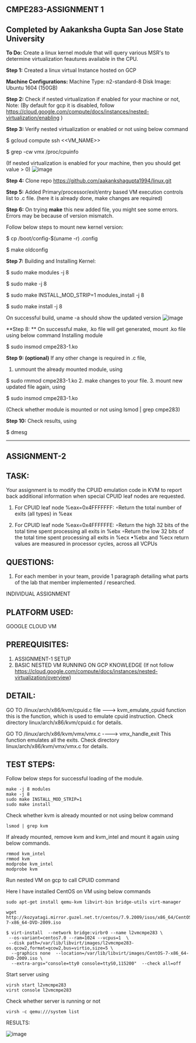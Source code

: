 CMPE283-ASSIGNMENT 1 
-----------------------------------------------------------------------------------------------------------------------------------------------------------------
Completed by 
Aakanksha Gupta 
San Jose State University
-----------------------------------------------------------------------------------------------------------------------------------------------------------------
**To Do:** 
Create a linux kernel module that will query various MSR's to determine virtualization feautures available in the CPU. 


**Step 1:** Created a linux virtual Instance hosted on GCP 

**Machine Configurations:** 
Machine Type: n2-standard-8
Disk Image: Ubuntu 1604 (150GB)

**Step 2:** Check if nested virtualization if enabled for your machine or not,
Note: (By default for gcp it is disabled, follow https://cloud.google.com/compute/docs/instances/nested-virtualization/enabling )

**Step 3:** Verify nested virtualization or enabled or not using below command 
 
 $ gcloud compute ssh <<VM_NAME>>
 
 $ grep -cw vmx /proc/cpuinfo

(If nested virtualization is enabled for your machine, then you should get value > 0)
![image](https://user-images.githubusercontent.com/89236239/141696134-215a4131-b2b1-4252-90d9-8a1e0c7549b3.png)


**Step 4:** 
Clone repo https://github.com/aakankshagupta1994/linux.git

**Step 5:**
Added Primary/processor/exit/entry based VM execution controls list to .c file. (here it is already done, make changes are required)

**Step 6:**
On trying **make** this new added file, you might see some errors. Errors may be because of version mismatch. 

Follow below steps to mount new kernel version:

$ cp /boot/config-$(uname -r) .config   

$ make oldconfig

**Step 7:** 
Building and Installing Kernel:
 
 
 $ sudo make modules -j 8
 
 $ sudo make -j 8 
 
 $ sudo make INSTALL_MOD_STRIP=1 modules_install -j 8
 
 $ sudo make install -j 8

On successful build, uname -a should show the updated version
![image](https://user-images.githubusercontent.com/89236239/141696787-0fb1102c-c69b-4d0c-b89b-08223125e286.png)


**Step 8: **
On successful make, .ko file will get generated, mount .ko file using below command
Installing module

 $ sudo insmod cmpe283-1.ko


**Step 9: (optional)**
If any other change is required in .c file, 
1. unmount the already mounted module, using 

 $ sudo rmmod cmpe283-1.ko
2. make changes to your file. 
3. mount new updated file again, using 

 $ sudo insmod cmpe283-1.ko

(Check whether module is mounted or not using lsmod | grep cmpe283)


**Step 10:** 
Check results, using 

 $ dmesg
 
 -------------------------------------------------------------------------------------------------------------------------------------------------------------
 ASSIGNMENT-2
 -------
TASK:
------
Your assignment is to modify the CPUID emulation code in KVM to report back additional information 
when special CPUID leaf nodes are requested.
1. For CPUID leaf node %eax=0x4FFFFFFF:
◦Return the total number of exits (all types) in %eax

2. For CPUID leaf node %eax=0x4FFFFFFE:
◦Return the high 32 bits of the total time spent processing all exits in %ebx
◦Return the low 32 bits of the total time spent processing all exits in %ecx
▪%ebx and %ecx return values are measured in processor cycles, across all VCPUs


QUESTIONS: 
------
1. For each member in your team, provide 1 paragraph detailing what parts of the lab that member 
implemented / researched. 

INDIVIDUAL ASSIGNMENT


PLATFORM USED: 
------
GOOGLE CLOUD VM 

PREREQUISITES:
----
1. ASSIGNMENT-1 SETUP
2. BASIC NESTED VM RUNNING ON GCP KNOWLEDGE
(If not follow https://cloud.google.com/compute/docs/instances/nested-virtualization/overview)

DETAIL:
------

GO TO /linux/arch/x86/kvm/cpuid.c file ---> kvm_emulate_cpuid function
this is the function, which is used to emulate cpuid instruction. 
Check directory linux/arch/x86/kvm/cpuid.c for details.


GO TO /linux/arch/x86/kvm/vmx/vmx.c ----> vmx_handle_exit 
This function emulates all the exits. 
Check directory linux/arch/x86/kvm/vmx/vmx.c for details.

TEST STEPS: 
-----

Follow below steps for successful loading of the module.
```
make -j 8 modules
make -j 8
sudo make INSTALL_MOD_STRIP=1
sudo make install 
```

Check whether kvm is already mounted or not using below command
```
lsmod | grep kvm
```
 If already mounted, remove kvm and kvm_intel and mount it again using below commands. 
```
rmmod kvm_intel
rmmod kvm
modprobe kvm_intel
modprobe kvm
```



Run nested VM on gcp to call CPUID command 

Here I have installed CentOS on VM using below commands

```
sudo apt-get install qemu-kvm libvirt-bin bridge-utils virt-manager

wget http://kozyatagi.mirror.guzel.net.tr/centos/7.9.2009/isos/x86_64/CentOS-7-x86_64-DVD-2009.iso

$ virt-install  --network bridge:virbr0 --name l2vmcmpe283 \
 --os-variant=centos7.0 --ram=1024 --vcpus=1  \
 --disk path=/var/lib/libvirt/images/l2vmcmpe283-os.qcow2,format=qcow2,bus=virtio,size=5 \
  --graphics none  --location=/var/lib/libvirt/images/CentOS-7-x86_64-DVD-2009.iso \
  --extra-args="console=tty0 console=ttyS0,115200"  --check all=off
```

Start server using 

```
virsh start l2vmcmpe283
virst console l2vmcmpe283
```

Check whether server is running or not 
```
virsh -c qemu:///system list
```


RESULTS: 

![image](https://user-images.githubusercontent.com/89236239/142974636-faa9d681-c525-40d2-8470-90d80f7b71a1.png)

















  



 

